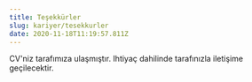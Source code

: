 ```yaml
---
title: Teşekkürler
slug: kariyer/tesekkurler
date: 2020-11-18T11:19:57.811Z
---
```

CV'niz tarafımıza ulaşmıştır. Ihtiyaç dahilinde tarafınızla iletişime geçilecektir.
